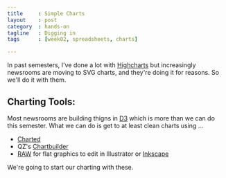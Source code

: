 ```yaml
---
title     : Simple Charts
layout    : post
category  : hands-on
tagline   : Digging in
tags      : [week02, spreadsheets, charts]

---
```


In past semesters, I've done a lot with [Highcharts](http://www.highcharts.com/) but increasingly newsrooms are moving to SVG charts, and they're doing it for reasons. So we'll do it with them.

## Charting Tools:
Most newsrooms are building thigns in [D3](http://d3js.org/) which is more than we can do this semester. What we can do is get to at least clean charts using ...

+ [Charted](http://www.charted.co)
+ QZ's [Chartbuilder](http://quartz.github.io/Chartbuilder/)
+ [RAW](http://app.raw.densitydesign.org/) for flat graphics to edit in Illustrator or [Inkscape](https://inkscape.org/en/download/)

We're going to start our charting with these. 
